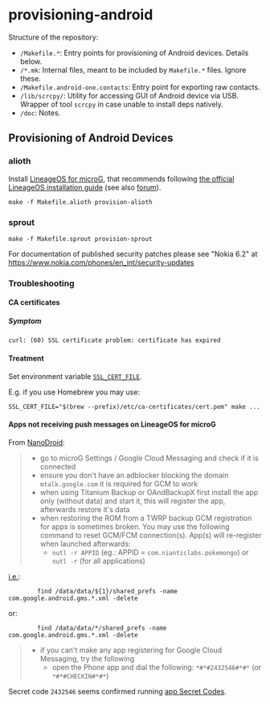 # provisioning-android

Structure of the repository:
* `/Makefile.*`:
  Entry points for provisioning of Android devices.
  Details below.
* `/*.mk`:
  Internal files, meant to be included by `Makefile.*` files.
  Ignore these.
* `/Makefile.android-one.contacts`:
  Entry point for exporting raw contacts.
* `/lib/scrcpy/`:
  Utility for accessing GUI of Android device via USB.
  Wrapper of tool `scrcpy` in case unable to install deps natively.
* `/doc`:
  Notes.

## Provisioning of Android Devices

### alioth

Install [LineageOS for microG](https://lineage.microg.org),
that recommends following [the official LineageOS installation guide](https://wiki.lineageos.org/devices/alioth/install)
(see also [forum](https://forum.xda-developers.com/t/rom-official-alioth-aliothin-12-1-lineageos-19-1.4418635/)).

```
make -f Makefile.alioth provision-alioth
```

### sprout

```
make -f Makefile.sprout provision-sprout
```

For documentation of published security patches please see "Nokia 6.2" at https://www.nokia.com/phones/en_int/security-updates

### Troubleshooting

#### CA certificates

##### Symptom

```
curl: (60) SSL certificate problem: certificate has expired
```

#### Treatment

Set environment variable [`SSL_CERT_FILE`](https://manpages.debian.org/testing/openssl/openssl-env.7ssl.en.html).

E.g. if you use Homebrew you may use:
```
SSL_CERT_FILE="$(brew --prefix)/etc/ca-certificates/cert.pem" make ...
```

#### Apps not receiving push messages on LineageOS for microG

From [NanoDroid](https://gitlab.com/Nanolx/NanoDroid/-/blob/feb90370c130c6255d6e920e3facceb640ce8f20/doc/Issues.md#L136-142):
>   * go to microG Settings / Google Cloud Messaging and check if it is connected
>   * ensure you don't have an adblocker blocking the domain `mtalk.google.com` it is required for GCM to work
>   * when using Titanium Backup or OAndBackupX first install the app only (without data) and start it, this will register the app, afterwards restore it's data
>   * when restoring the ROM from a TWRP backup GCM registration for apps is sometimes broken. You may use the following command to reset GCM/FCM connection(s). App(s) will re-register when launched afterwards:
>      * `nutl -r APPID` (eg.: APPID = `com.nianticlabs.pokemongo`) or `nutl -r` (for all applications)

[i.e.](https://gitlab.com/Nanolx/NanoDroid/-/blob/feb90370c130c6255d6e920e3facceb640ce8f20/Full/system/bin/nanodroid-util#L55-57):
```
		find /data/data/${1}/shared_prefs -name com.google.android.gms.*.xml -delete
```
or:
```
		find /data/data/*/shared_prefs -name com.google.android.gms.*.xml -delete
```

>   * if you can't make any app registering for Google Cloud Messaging, try the following
>      * open the Phone app and dial the following: `*#*#2432546#*#*` (or ` *#*#CHECKIN#*#*`)

Secret code `2432546` seems confirmed running [app Secret Codes](https://f-droid.org/packages/fr.simon.marquis.secretcodes/).
